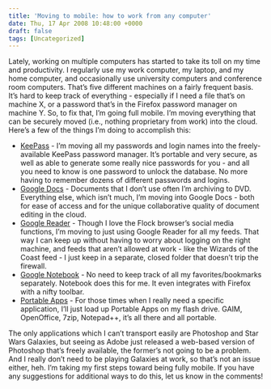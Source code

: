 ```yaml
---
title: 'Moving to mobile: how to work from any computer'
date: Thu, 17 Apr 2008 10:48:00 +0000
draft: false
tags: [Uncategorized]
---
```


Lately, working on multiple computers has started to take its toll on my time and productivity. I regularly use my work computer, my laptop, and my home computer, and occasionally use university computers and conference room computers. That’s five different machines on a fairly frequent basis. It’s hard to keep track of everything - especially if I need a file that’s on machine X, or a password that’s in the Firefox password manager on machine Y. So, to fix that, I’m going full mobile. I’m moving everything that can be securely moved (i.e., nothing proprietary from work) into the cloud. Here’s a few of the things I’m doing to accomplish this:

*   [KeePass](http://keepass.info/) \- I’m moving all my passwords and login names into the freely-available KeePass password manager. It’s portable and very secure, as well as able to generate some really nice passwords for you - and all you need to know is one password to unlock the database. No more having to remember dozens of different passwords and logins.
*   [Google Docs](https://drive.google.com/) \- Documents that I don’t use often I’m archiving to DVD. Everything else, which isn’t much, I’m moving into Google Docs - both for ease of access and for the unique collaborative quality of document editing in the cloud.
*   [Google Reader](http://reader.google.com/) \- Though I love the Flock browser’s social media functions, I’m moving to just using Google Reader for all my feeds. That way I can keep up without having to worry about logging on the right machine, and feeds that aren’t allowed at work - like the Wizards of the Coast feed - I just keep in a separate, closed folder that doesn’t trip the firewall.
*   [Google Notebook](http://notebook.google.com/) \- No need to keep track of all my favorites/bookmarks separately. Notebook does this for me. It even integrates with Firefox with a nifty toolbar.
*   [Portable Apps](http://portableapps.com/) \- For those times when I really need a specific application, I’ll just load up Portable Apps on my flash drive. GAIM, OpenOffice, 7zip, Notepad++, it’s all there and all portable.

The only applications which I can’t transport easily are Photoshop and Star Wars Galaxies, but seeing as Adobe just released a web-based version of Photoshop that’s freely available, the former’s not going to be a problem. And I really don’t need to be playing Galaxies at work, so that’s not an issue either, heh. I’m taking my first steps toward being fully mobile. If you have any suggestions for additional ways to do this, let us know in the comments!